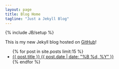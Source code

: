 ```yaml
---
layout: page
title: Blog Home
tagline: "Just a Jekyll Blog"
---
```

{% include JB/setup %}

This is my new Jekyll blog hosted on [GitHub](https://github.com/)!

<ul class="list-group">
  {% for post in site.posts limit:15 %}
  <li class="list-group-item">
    <article>
      <a href="{{ site.url }}{{ post.url }}">
        {{ post.title }}
        <span class="date pull-right">
          <time datetime="{{ post.date | date_to_xmlschema }}">
            {{ post.date | date: "%B %d, %Y" }}
          </time>
        </span>
      </a>
    </article>
  </li>
  {% endfor %}
</ul>
